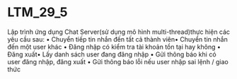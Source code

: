 # LTM_29_5
Lập trình ứng dụng Chat Server(sử dụng mô hình multi-thread)thực hiện các yêu cầu sau:
• Chuyển tiếp tin nhắn đến tất cả thành viên• Chuyển tin nhắn đến một user khác
• Đăng nhập có kiểm tra tài khoản tồn tại hay không
• Đăng xuất• Lấy danh sách user đang đăng nhập
• Gửi thông báo khi có user đăng nhập, đăng xuất
• Gửi thông báo lỗi nếu user nhập sai lệnh / giao thức
